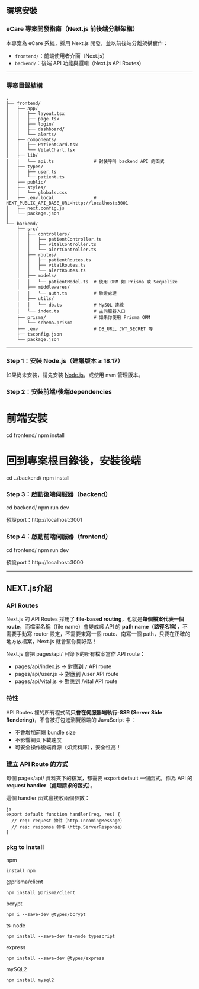 ## 環境安裝

### eCare 專案開發指南（Next.js 前後端分離架構）

本專案為 eCare 系統，採用 Next.js 開發，並以前後端分離架構實作：

- `frontend/`：前端使用者介面（Next.js）
- `backend/`：後端 API 功能與邏輯（Next.js API Routes）

---

### 專案目錄結構
```
.
├── frontend/
│   ├── app/
│   │   ├── layout.tsx
│   │   ├── page.tsx
│   │   ├── login/
│   │   ├── dashboard/
│   │   └── alerts/
│   ├── components/
│   │   ├── PatientCard.tsx
│   │   └── VitalChart.tsx
│   ├── lib/
│   │   └── api.ts               # 封裝呼叫 backend API 的函式
│   ├── types/
│   │   ├── user.ts
│   │   └── patient.ts
│   ├── public/
│   ├── styles/
│   │   └── globals.css
│   ├── .env.local               # NEXT_PUBLIC_API_BASE_URL=http://localhost:3001
│   ├── next.config.js
│   └── package.json
│
└── backend/
    ├── src/
    │   ├── controllers/
    │   │   ├── patientController.ts
    │   │   ├── vitalController.ts
    │   │   └── alertController.ts
    │   ├── routes/
    │   │   ├── patientRoutes.ts
    │   │   ├── vitalRoutes.ts
    │   │   └── alertRoutes.ts
    │   ├── models/
    │   │   └── patientModel.ts  # 使用 ORM 如 Prisma 或 Sequelize
    │   ├── middlewares/
    │   │   └── auth.ts          # 驗證處理
    │   ├── utils/
    │   │   └── db.ts            # MySQL 連線
    │   └── index.ts             # 主伺服器入口
    ├── prisma/                  # 如果你使用 Prisma ORM
    │   └── schema.prisma
    ├── .env                     # DB_URL、JWT_SECRET 等
    ├── tsconfig.json
    └── package.json

```
---

### Step 1：安裝 Node.js（建議版本 ≥ 18.17）

如果尚未安裝，請先安裝 [Node.js](https://nodejs.org/)，或使用 nvm 管理版本。

### Step 2：安裝前端/後端dependencies

# 前端安裝

cd frontend/
npm install

# 回到專案根目錄後，安裝後端

cd ../backend/
npm install

### Step 3：啟動後端伺服器（backend）

cd backend/
npm run dev

預設port：http://localhost:3001

### Step 4：啟動前端伺服器（frontend）

cd frontend/
npm run dev

預設port：http://localhost:3000

---

## NEXT.js介紹

### API Routes

Next.js 的 API Routes 採用了 **file-based routing**，也就是**每個檔案代表一個 route**，而檔案名稱（file name）會變成該 API 的 **path name（路徑名稱）**，不需要手動寫 router 設定，不需要東寫一個 route、南寫一個 path，只要在正確的地方放檔案，Next.js 就會幫你開好路！

Next.js 會把 pages/api/ 目錄下的所有檔案當作 API route：

- pages/api/index.js → 對應到 `/` API route
- pages/api/user.js → 對應到 /user API route
- pages/api/vital.js → 對應到 /vital API route

### 特性

API Routes 裡的所有程式碼**只會在伺服器端執行-SSR (Server Side Rendering)**，不會被打包進瀏覽器端的 JavaScript 中：

- 不會增加前端 bundle size
- 不影響網頁下載速度
- 可安全操作後端資源（如資料庫），安全性高！

### 建立 API Route 的方式

每個 pages/api/ 資料夾下的檔案，都需要 export default 一個函式，作為 API 的 **request handler（處理請求的函式）**。

這個 handler 函式會接收兩個參數：

```
js
export default function handler(req, res) {
  // req: request 物件（http.IncomingMessage）
  // res: response 物件（http.ServerResponse）
}

```

### pkg to install

npm
```
install npm
```
@prisma/client
```
npm install @prisma/client
```
bcrypt
```
npm i --save-dev @types/bcrypt
```
ts-node
```
npm install --save-dev ts-node typescript
```
express
```
npm install --save-dev @types/express
```

mySQL2
```
npm install mysql2
```